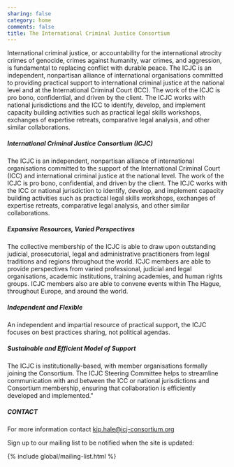 ```yaml
---
sharing: false
category: home
comments: false
title: The International Criminal Justice Consortium
---	
```

International criminal justice, or accountability for the international atrocity crimes of genocide, crimes against humanity, war crimes, and aggression, is fundamental to replacing conflict with durable peace. The ICJC is an independent, nonpartisan alliance of international organisations committed to providing practical support to international criminal justice at the national level and at the International Criminal Court (ICC). The work of the ICJC is pro bono, confidential, and driven by the client. The ICJC works with national jurisdictions and the ICC to identify, develop, and implement capacity building activities such as practical legal skills workshops, exchanges of expertise retreats, comparative legal analysis, and other similar collaborations.

##### International Criminal Justice Consortium (ICJC)

The ICJC is an independent, nonpartisan alliance of international organisations committed to the support of the International Criminal Court (ICC) and international criminal justice at the national level. The work of the ICJC is pro bono, confidential, and driven by the client. The ICJC works with the ICC or national jurisdiction to identify, develop, and implement capacity building activities such as practical legal skills workshops, exchanges of expertise retreats, comparative legal analysis, and other similar collaborations.
 
##### Expansive Resources, Varied Perspectives

The collective membership of the ICJC is able to draw upon outstanding judicial, prosecutorial, legal and administrative practitioners from legal traditions and regions throughout the world. ICJC members are able to provide perspectives from varied professional, judicial and legal organisations, academic institutions, training academies, and human rights groups. ICJC members also are able to convene events within The Hague, throughout Europe, and around the world.
 
##### Independent and Flexible

An independent and impartial resource of practical support, the ICJC focuses on best practices sharing, not political agendas.
 
##### Sustainable and Efficient Model of Support

The ICJC is institutionally-based, with member organisations formally joining the Consortium. The ICJC Steering Committee helps to streamline communication with and between the ICC or national jurisdictions and Consortium membership, ensuring that collaboration is efficiently developed and implemented."

##### CONTACT

For more information contact <kip.hale@icj-consortium.org>


Sign up to our mailing list to be notified when the site is updated:

{% include global/mailing-list.html %}